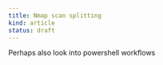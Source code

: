 ```yaml
---
title: Nmap scan splitting
kind: article
status: draft
---
```


Perhaps also look into powershell workflows
